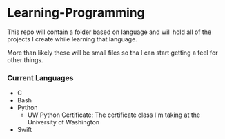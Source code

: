 # Learning-Programming
This repo will contain a folder based on language and will hold all of the projects I create while learning that language.

More than likely these will be small files so tha I can start getting a feel for other things.

### Current Languages
* C
* Bash
* Python
	* UW Python Certificate: The certificate class I'm taking at the University of Washington
* Swift
